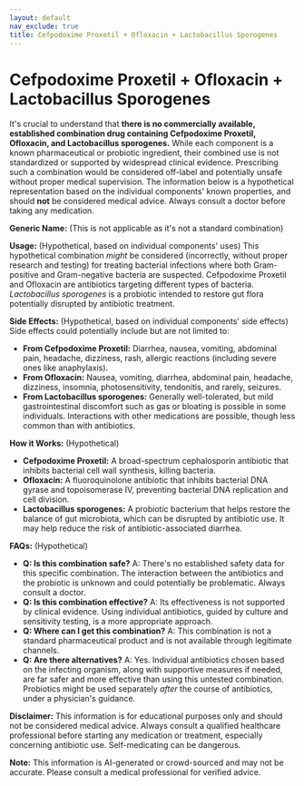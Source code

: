 ```yaml
---
layout: default
nav_exclude: true
title: Cefpodoxime Proxetil + Ofloxacin + Lactobacillus Sporogenes
---
```


# Cefpodoxime Proxetil + Ofloxacin + Lactobacillus Sporogenes

It's crucial to understand that **there is no commercially available, established combination drug containing Cefpodoxime Proxetil, Ofloxacin, and Lactobacillus sporogenes.**  While each component is a known pharmaceutical or probiotic ingredient, their combined use is not standardized or supported by widespread clinical evidence.  Prescribing such a combination would be considered off-label and potentially unsafe without proper medical supervision.  The information below is a hypothetical representation based on the individual components' known properties, and should **not** be considered medical advice.  Always consult a doctor before taking any medication.

**Generic Name:**  (This is not applicable as it's not a standard combination)

**Usage:**  (Hypothetical, based on individual components' uses)  This hypothetical combination *might* be considered (incorrectly, without proper research and testing) for treating bacterial infections where both Gram-positive and Gram-negative bacteria are suspected.  Cefpodoxime Proxetil and Ofloxacin are antibiotics targeting different types of bacteria. *Lactobacillus sporogenes* is a probiotic intended to restore gut flora potentially disrupted by antibiotic treatment.

**Side Effects:** (Hypothetical, based on individual components' side effects)  Side effects could potentially include but are not limited to:

* **From Cefpodoxime Proxetil:** Diarrhea, nausea, vomiting, abdominal pain, headache, dizziness, rash, allergic reactions (including severe ones like anaphylaxis).
* **From Ofloxacin:** Nausea, vomiting, diarrhea, abdominal pain, headache, dizziness, insomnia, photosensitivity,  tendonitis,  and rarely, seizures.
* **From Lactobacillus sporogenes:** Generally well-tolerated, but mild gastrointestinal discomfort such as gas or bloating is possible in some individuals.  Interactions with other medications are possible, though less common than with antibiotics.


**How it Works:** (Hypothetical)

* **Cefpodoxime Proxetil:** A broad-spectrum cephalosporin antibiotic that inhibits bacterial cell wall synthesis, killing bacteria.
* **Ofloxacin:** A fluoroquinolone antibiotic that inhibits bacterial DNA gyrase and topoisomerase IV, preventing bacterial DNA replication and cell division.
* **Lactobacillus sporogenes:** A probiotic bacterium that helps restore the balance of gut microbiota, which can be disrupted by antibiotic use.  It may help reduce the risk of antibiotic-associated diarrhea.


**FAQs:** (Hypothetical)

* **Q: Is this combination safe?** A:  There's no established safety data for this specific combination.  The interaction between the antibiotics and the probiotic is unknown and could potentially be problematic.  Always consult a doctor.
* **Q: Is this combination effective?** A:  Its effectiveness is not supported by clinical evidence.  Using individual antibiotics, guided by culture and sensitivity testing, is a more appropriate approach.
* **Q: Where can I get this combination?** A: This combination is not a standard pharmaceutical product and is not available through legitimate channels.
* **Q:  Are there alternatives?** A:  Yes.  Individual antibiotics chosen based on the infecting organism, along with supportive measures if needed, are far safer and more effective than using this untested combination.  Probiotics might be used separately *after* the course of antibiotics, under a physician's guidance.


**Disclaimer:** This information is for educational purposes only and should not be considered medical advice. Always consult a qualified healthcare professional before starting any medication or treatment, especially concerning antibiotic use.  Self-medicating can be dangerous.


**Note:** This information is AI-generated or crowd-sourced and may not be accurate. Please consult a medical professional for verified advice.